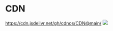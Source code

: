 # CDN
https://cdn.jsdelivr.net/gh/cdnos/CDN@main/
[![](https://data.jsdelivr.com/v1/package/gh/cdnos/CDN/badge)](https://www.jsdelivr.com/package/gh/cdnos/CDN)
